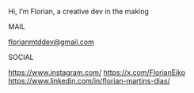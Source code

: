  Hi, I’m Florian, a creative dev in the making

MAIL

florianmtddev@gmail.com

SOCIAL

https://www.instagram.com/
https://x.com/FlorianEiko
https://www.linkedin.com/in/florian-martins-dias/

<!---
FlorianMtds/FlorianMtds is a ✨ special ✨ repository because its `README.md` (this file) appears on your GitHub profile.
You can click the Preview link to take a look at your changes.
--->

